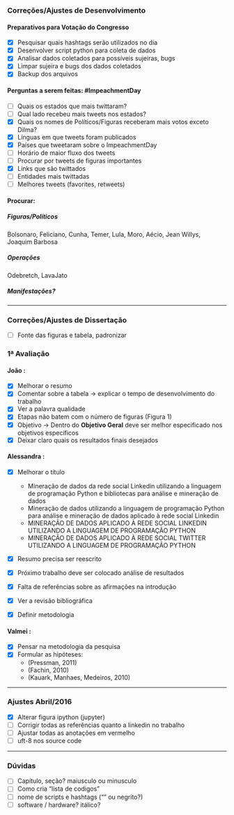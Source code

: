 ### Correções/Ajustes de Desenvolvimento
#### Preparativos para Votação do Congresso
* [x] Pesquisar quais hashtags serão utilizados no dia
* [x] Desenvolver script python para coleta de dados
* [x] Analisar dados coletados para possíveis sujeiras, bugs
* [x] Limpar sujeira e bugs dos dados coletados
* [x] Backup dos arquivos

#### Perguntas a serem feitas: \#ImpeachmentDay
* [ ] Quais os estados que mais twittaram?
* [ ] Qual lado recebeu mais tweets nos estados?
* [x] Quais os nomes de Políticos/Figuras receberam mais votos exceto Dilma?
* [x] Línguas em que tweets foram publicados
* [x] Países que tweetaram sobre o ImpeachmentDay
* [ ] Horário de maior fluxo dos tweets
* [ ] Procurar por tweets de figuras importantes
* [x] Links que são twittados
* [ ] Entidades mais twittadas
* [ ] Melhores tweets (favorites, retweets)

#### Procurar:
##### Figuras/Políticos
Bolsonaro, Feliciano, Cunha, Temer, Lula, Moro, Aécio, Jean Willys, Joaquim Barbosa
##### Operações
Odebretch, LavaJato
##### Manifestações?

* * *

### Correções/Ajustes de Dissertação

* [ ] Fonte das figuras e tabela, padronizar

### 1ª Avaliação
#### João :
* [x] Melhorar o resumo
* [x] Comentar sobre a tabela -> explicar o tempo de desenvolvimento do trabalho
* [x] Ver a palavra qualidade
* [x] Etapas não batem com o número de figuras (Figura 1)
* [x] Objetivo -> Dentro do __Objetivo Geral__ deve ser melhor especificado nos objetivos específicos
* [x] Deixar claro quais os resultados finais desejados

#### Alessandra :
* [x] Melhorar o título
    * Mineração de dados da rede social Linkedin utilizando a linguagem de programação Python e bibliotecas para análise e mineração de dados
    * Mineração de dados utilizando a linguagem de programação Python para análise e mineração de dados aplicado à rede social Linkedin
    * MINERAÇÃO DE DADOS APLICADO À REDE SOCIAL LINKEDIN UTILIZANDO A LINGUAGEM DE PROGRAMAÇÃO PYTHON
    * MINERAÇÃO DE DADOS APLICADO À REDE SOCIAL TWITTER UTILIZANDO A LINGUAGEM DE PROGRAMAÇÃO PYTHON
* [x] Resumo precisa ser reescrito
* [x] Próximo trabalho deve ser colocado análise de resultados
* [x] Falta de referências sobre as afirmações na introdução
* [x] Ver a revisão bibliográfica
* [x] Definir metodologia


#### Valmei :
* [x] Pensar na metodologia da pesquisa
* [x] Formular as hipóteses:
    * (Pressman, 2011)
    * (Fachin, 2010)
    * (Kauark, Manhaes, Medeiros, 2010)

* * *

### Ajustes Abril/2016
* [x] Alterar figura ipython (jupyter)
* [ ] Corrigir todas as referências quanto a linkedin no trabalho
* [ ] Ajustar todas as anotações em vermelho
* [ ] uft-8 nos source code

* * *

### Dúvidas
* [ ] Capítulo, seção? maiusculo ou minusculo
* [ ] Como cria “lista de codigos”
* [ ] nome de scripts e hashtags (“” ou negrito?)
* [ ] software / hardware? itálico?
